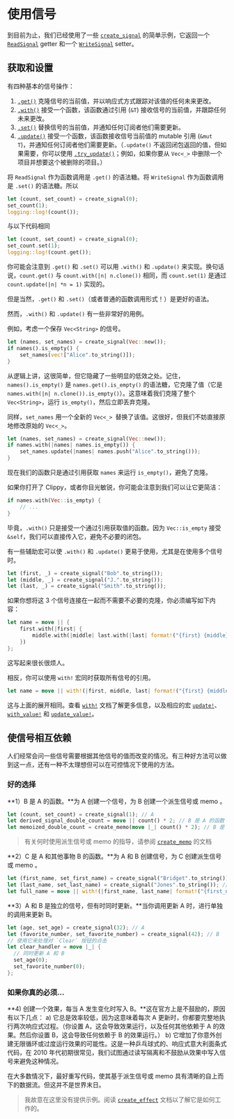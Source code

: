 # 使用信号

到目前为止，我们已经使用了一些 [`create_signal`](https://docs.rs/leptos/latest/leptos/fn.create_signal.html) 的简单示例，它返回一个 [`ReadSignal`](https://docs.rs/leptos/latest/leptos/struct.ReadSignal.html) getter 和一个 [`WriteSignal`](https://docs.rs/leptos/latest/leptos/struct.WriteSignal.html) setter。

## 获取和设置

有四种基本的信号操作：

1. [`.get()`](https://docs.rs/leptos/latest/leptos/struct.ReadSignal.html#impl-SignalGet%3CT%3E-for-ReadSignal%3CT%3E) 克隆信号的当前值，并以响应式方式跟踪对该值的任何未来更改。
2. [`.with()`](https://docs.rs/leptos/latest/leptos/struct.ReadSignal.html#impl-SignalWith%3CT%3E-for-ReadSignal%3CT%3E) 接受一个函数，该函数通过引用 (`&T`) 接收信号的当前值，并跟踪任何未来更改。
3. [`.set()`](https://docs.rs/leptos/latest/leptos/struct.WriteSignal.html#impl-SignalSet%3CT%3E-for-WriteSignal%3CT%3E) 替换信号的当前值，并通知任何订阅者他们需要更新。
4. [`.update()`](https://docs.rs/leptos/latest/leptos/struct.WriteSignal.html#impl-SignalUpdate%3CT%3E-for-WriteSignal%3CT%3E) 接受一个函数，该函数接收信号当前值的 mutable 引用 (`&mut T`)，并通知任何订阅者他们需要更新。（`.update()` 不返回闭包返回的值，但如果需要，你可以使用 [`.try_update()`](https://docs.rs/leptos/latest/leptos/trait.SignalUpdate.html#tymethod.try_update)；例如，如果你要从 `Vec<_>` 中删除一个项目并想要这个被删除的项目。）

将 `ReadSignal` 作为函数调用是 `.get()` 的语法糖。将 `WriteSignal` 作为函数调用是 `.set()` 的语法糖。所以

```rust
let (count, set_count) = create_signal(0);
set_count(1);
logging::log!(count());
```

与以下代码相同

```rust
let (count, set_count) = create_signal(0);
set_count.set(1);
logging::log!(count.get());
```

你可能会注意到 `.get()` 和 `.set()` 可以用 `.with()` 和 `.update()` 来实现。换句话说，`count.get()` 与 `count.with(|n| n.clone())` 相同，而 `count.set(1)` 是通过 `count.update(|n| *n = 1)` 实现的。

但是当然，`.get()` 和 `.set()`（或者普通的函数调用形式！）是更好的语法。

然而，`.with()` 和 `.update()` 有一些非常好的用例。

例如，考虑一个保存 `Vec<String>` 的信号。

```rust
let (names, set_names) = create_signal(Vec::new());
if names().is_empty() {
	set_names(vec!["Alice".to_string()]);
}
```

从逻辑上讲，这很简单，但它隐藏了一些明显的低效之处。记住，`names().is_empty()` 是 `names.get().is_empty()` 的语法糖，它克隆了值（它是 `names.with(|n| n.clone()).is_empty()`）。这意味着我们克隆了整个 `Vec<String>`，运行 `is_empty()`，然后立即丢弃克隆。

同样，`set_names` 用一个全新的 `Vec<_> `替换了该值。这很好，但我们不妨直接原地修改原始的 `Vec<_>`。

```rust
let (names, set_names) = create_signal(Vec::new());
if names.with(|names| names.is_empty()) {
	set_names.update(|names| names.push("Alice".to_string()));
}
```

现在我们的函数只是通过引用获取 `names` 来运行 `is_empty()`，避免了克隆。

如果你打开了 Clippy，或者你目光敏锐，你可能会注意到我们可以让它更简洁：

```rust
if names.with(Vec::is_empty) {
	// ...
}
```

毕竟，`.with()` 只是接受一个通过引用获取值的函数。因为 `Vec::is_empty` 接受 `&self`，我们可以直接传入它，避免不必要的闭包。

有一些辅助宏可以使 `.with()` 和 `.update()` 更易于使用，尤其是在使用多个信号时。

```rust
let (first, _) = create_signal("Bob".to_string());
let (middle, _) = create_signal("J.".to_string());
let (last, _) = create_signal("Smith".to_string());
```

如果你想将这 3 个信号连接在一起而不需要不必要的克隆，你必须编写如下内容：

```rust
let name = move || {
	first.with(|first| {
		middle.with(|middle| last.with(|last| format!("{first} {middle} {last}")))
	})
};
```

这写起来很长很烦人。

相反，你可以使用 `with!` 宏同时获取所有信号的引用。

```rust
let name = move || with!(|first, middle, last| format!("{first} {middle} {last}"));
```

这与上面的展开相同。查看 [`with!`](https://docs.rs/leptos/latest/leptos/macro.with.html) 文档了解更多信息，以及相应的宏 [`update!`](https://docs.rs/leptos/latest/leptos/macro.update.html)、[`with_value!`](https://docs.rs/leptos/latest/leptos/macro.with_value.html) 和 [`update_value!`](https://docs.rs/leptos/latest/leptos/macro.update_value.html)。

## 使信号相互依赖

人们经常会问一些信号需要根据其他信号的值而改变的情况。有三种好方法可以做到这一点，还有一种不太理想但可以在可控情况下使用的方法。

### 好的选择

**1）B 是 A 的函数。**为 A 创建一个信号，为 B 创建一个派生信号或 memo 。

```rust
let (count, set_count) = create_signal(1); // A
let derived_signal_double_count = move || count() * 2; // B 是 A 的函数
let memoized_double_count = create_memo(move |_| count() * 2); // B 是 A 的函数  
```

> 有关何时使用派生信号或 memo 的指导，请参阅 [`create_memo`](https://docs.rs/leptos/latest/leptos/fn.create_memo.html) 的文档

**2）C 是 A 和其他事物 B 的函数。**为 A 和 B 创建信号，为 C 创建派生信号或  memo 。

```rust
let (first_name, set_first_name) = create_signal("Bridget".to_string()); // A
let (last_name, set_last_name) = create_signal("Jones".to_string()); // B
let full_name = move || with!(|first_name, last_name| format!("{first_name} {last_name}")); // C 是 A 和 B 的函数
```

**3）A 和 B 是独立的信号，但有时同时更新。**当你调用更新 A 时，进行单独的调用来更新 B。

```rust
let (age, set_age) = create_signal(32); // A
let (favorite_number, set_favorite_number) = create_signal(42); // B
// 使用它来处理对 `Clear` 按钮的点击
let clear_handler = move |_| {
  // 同时更新 A 和 B
  set_age(0);
  set_favorite_number(0);
};
```

### 如果你真的必须...

**4) 创建一个效果，每当 A 发生变化时写入 B。**这在官方上是不鼓励的，原因有以下几点：
a) 它总是效率较低，因为这意味着每次 A 更新时，你都要完整地执行两次响应式过程。（你设置 A，这会导致效果运行，以及任何其他依赖于 A 的效果。然后你设置 B，这会导致任何依赖于 B 的效果运行。）
b) 它增加了你意外创建无限循环或过度运行效果的可能性。这是一种乒乓球式的、响应式意大利面条式代码，在 2010 年代初期很常见，我们试图通过读写隔离和不鼓励从效果中写入信号来避免这种情况。

在大多数情况下，最好重写代码，使其基于派生信号或 memo 具有清晰的自上而下的数据流。但这并不是世界末日。

> 我故意在这里没有提供示例。阅读 [`create_effect`](https://docs.rs/leptos/latest/leptos/fn.create_effect.html) 文档以了解它是如何工作的。
